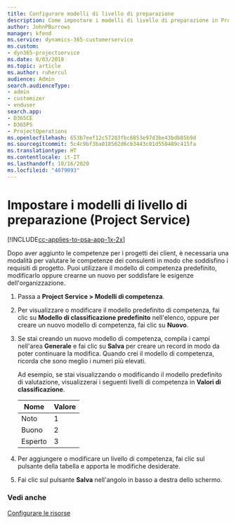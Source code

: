 ```yaml
---
title: Configurare modelli di livello di preparazione
description: Come impostare i modelli di livello di preparazione in Project Service
author: JohnPBurrows
manager: kfend
ms.service: dynamics-365-customerservice
ms.custom:
- dyn365-projectservice
ms.date: 8/03/2018
ms.topic: article
ms.author: ruhercul
audience: Admin
search.audienceType:
- admin
- customizer
- enduser
search.app:
- D365CE
- D365PS
- ProjectOperations
ms.openlocfilehash: 653b7eef12c57203fbc6853e97d3be43bdb85b9d
ms.sourcegitcommit: 5c4c9bf3ba018562d6cb3443c01d550489c415fa
ms.translationtype: HT
ms.contentlocale: it-IT
ms.lasthandoff: 10/16/2020
ms.locfileid: "4079093"
---
```

# <a name="set-up-proficiency-models-project-service"></a>Impostare i modelli di livello di preparazione (Project Service)

[!INCLUDE[cc-applies-to-psa-app-1x-2x](../includes/cc-applies-to-psa-app-1x-2x.md)]

Dopo aver aggiunto le competenze per i progetti dei client, è necessaria una modalità per valutare le competenze dei consulenti in modo che soddisfino i requisiti di progetto. Puoi utilizzare il modello di competenza predefinito, modificarlo oppure crearne un nuovo per soddisfare le esigenze dell'organizzazione.  
  
1.  Passa a **Project Service > Modelli di competenza**.  
  
2.  Per visualizzare o modificare il modello predefinito di competenza, fai clic su **Modello di classificazione predefinito** nell'elenco, oppure per creare un nuovo modello di competenza, fai clic su **Nuovo**.  
  
3.  Se stai creando un nuovo modello di competenza, compila i campi nell'area **Generale** e fai clic su **Salva** per creare un record in modo da poter continuare la modifica. Quando crei il modello di competenza, ricorda che sono meglio i numeri più elevati.  
  
     Ad esempio, se stai visualizzando o modificando il modello predefinito di valutazione, visualizzerai i seguenti livelli di competenza in **Valori di classificazione**.  
  
    |Nome|Valore|  
    |----------|-----------|  
    |Noto|1|  
    |Buono|2|  
    |Esperto|3|  
  
4.  Per aggiungere o modificare un livello di competenza, fai clic sul pulsante della tabella e apporta le modifiche desiderate.  
  
5.  Fai clic sul pulsante **Salva** nell'angolo in basso a destra dello schermo.  
  
### <a name="see-also"></a>Vedi anche  
 [Configurare le risorse](../psa/set-up-resources.md)
